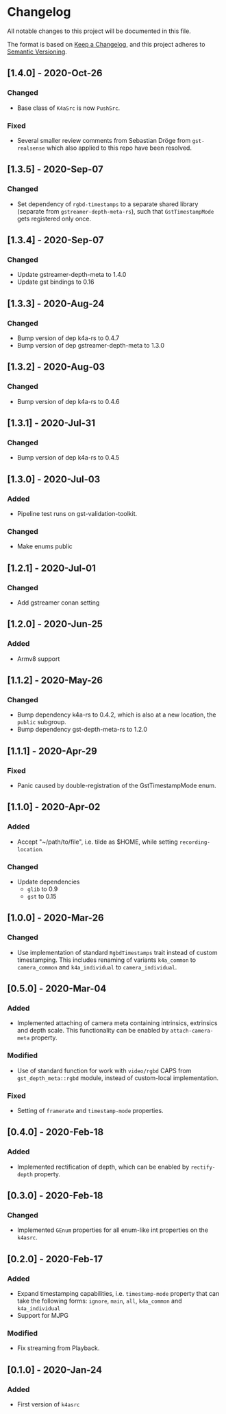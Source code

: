 # Changelog
All notable changes to this project will be documented in this file.

The format is based on [Keep a Changelog](https://keepachangelog.com/en/1.0.0/),
and this project adheres to [Semantic Versioning](https://semver.org/spec/v2.0.0.html).

## [1.4.0] - 2020-Oct-26

### Changed

- Base class of `K4aSrc` is now `PushSrc`.

### Fixed

- Several smaller review comments from Sebastian Dröge from `gst-realsense` which
  also applied to this repo have been resolved.

## [1.3.5] - 2020-Sep-07
### Changed
- Set dependency of `rgbd-timestamps` to a separate shared library (separate from `gstreamer-depth-meta-rs`), such that `GstTimestampMode` gets registered only once.

## [1.3.4] - 2020-Sep-07

### Changed

- Update gstreamer-depth-meta to 1.4.0
- Update gst bindings to 0.16

## [1.3.3] - 2020-Aug-24

### Changed

- Bump version of dep k4a-rs to 0.4.7
- Bump version of dep gstreamer-depth-meta to 1.3.0


## [1.3.2] - 2020-Aug-03

### Changed

- Bump version of dep k4a-rs to 0.4.6

## [1.3.1] - 2020-Jul-31

### Changed

- Bump version of dep k4a-rs to 0.4.5

## [1.3.0] - 2020-Jul-03

### Added

- Pipeline test runs on gst-validation-toolkit.

### Changed

- Make enums public

## [1.2.1] - 2020-Jul-01

### Changed

- Add gstreamer conan setting


## [1.2.0] - 2020-Jun-25

### Added

- Armv8 support

## [1.1.2] - 2020-May-26

### Changed

- Bump dependency k4a-rs to 0.4.2, which is also at a new location, the `public` subgroup.
- Bump dependency gst-depth-meta-rs to 1.2.0

## [1.1.1] - 2020-Apr-29

### Fixed

- Panic caused by double-registration of the GstTimestampMode enum.

## [1.1.0] - 2020-Apr-02
### Added
- Accept "~/path/to/file", i.e. tilde as $HOME, while setting `recording-location`.
### Changed
- Update dependencies
  - `glib` to 0.9
  - `gst` to 0.15

## [1.0.0] - 2020-Mar-26

### Changed

- Use implementation of standard `RgbdTimestamps` trait instead of custom timestamping. This includes renaming of variants `k4a_common` to `camera_common` and `k4a_individual` to `camera_individual`.

## [0.5.0] - 2020-Mar-04

### Added

- Implemented attaching of camera meta containing intrinsics, extrinsics and depth scale. This functionality can be enabled by `attach-camera-meta` property.

### Modified
- Use of standard function for work with `video/rgbd` CAPS from `gst_depth_meta::rgbd` module, instead of custom-local implementation.

### Fixed
- Setting of `framerate` and `timestamp-mode` properties.

## [0.4.0] - 2020-Feb-18

### Added

- Implemented rectification of depth, which can be enabled by `rectify-depth` property.

## [0.3.0] - 2020-Feb-18

### Changed

- Implemented `GEnum` properties for all enum-like int properties on the `k4asrc`.

## [0.2.0] - 2020-Feb-17

### Added

- Expand timestamping capabilities, i.e. `timestamp-mode` property that can take the following forms: `ignore`, `main`, `all`, `k4a_common` and `k4a_individual`
- Support for MJPG

### Modified

- Fix streaming from Playback.

## [0.1.0] - 2020-Jan-24

### Added

- First version of `k4asrc`
